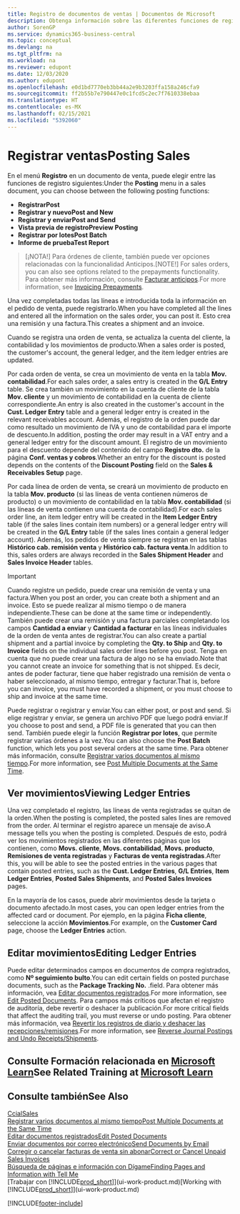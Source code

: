 ```yaml
---
title: Registro de documentos de ventas | Documentos de Microsoft
description: Obtenga información sobre las diferentes funciones de registro para registrar documentos de ventas y cómo puede actualizar los documentos registrados.
author: SorenGP
ms.service: dynamics365-business-central
ms.topic: conceptual
ms.devlang: na
ms.tgt_pltfrm: na
ms.workload: na
ms.reviewer: edupont
ms.date: 12/03/2020
ms.author: edupont
ms.openlocfilehash: e0d1bd7770eb3bb44a2e9b3203ffa158a246cfa9
ms.sourcegitcommit: ff2b55b7e790447e0c1fcd5c2ec7f7610338ebaa
ms.translationtype: HT
ms.contentlocale: es-MX
ms.lasthandoff: 02/15/2021
ms.locfileid: "5392060"
---
```

# <a name="posting-sales"></a><span data-ttu-id="bcca6-103">Registrar ventas</span><span class="sxs-lookup"><span data-stu-id="bcca6-103">Posting Sales</span></span>

<span data-ttu-id="bcca6-104">En el menú **Registro** en un documento de venta, puede elegir entre las funciones de registro siguientes:</span><span class="sxs-lookup"><span data-stu-id="bcca6-104">Under the **Posting** menu in a sales document, you can choose between the following posting functions:</span></span>

* <span data-ttu-id="bcca6-105">**Registrar**</span><span class="sxs-lookup"><span data-stu-id="bcca6-105">**Post**</span></span>
* <span data-ttu-id="bcca6-106">**Registrar y nuevo**</span><span class="sxs-lookup"><span data-stu-id="bcca6-106">**Post and New**</span></span>
* <span data-ttu-id="bcca6-107">**Registrar y enviar**</span><span class="sxs-lookup"><span data-stu-id="bcca6-107">**Post and Send**</span></span>
* <span data-ttu-id="bcca6-108">**Vista previa de registro**</span><span class="sxs-lookup"><span data-stu-id="bcca6-108">**Preview Posting**</span></span>
* <span data-ttu-id="bcca6-109">**Registrar por lotes**</span><span class="sxs-lookup"><span data-stu-id="bcca6-109">**Post Batch**</span></span>
* <span data-ttu-id="bcca6-110">**Informe de prueba**</span><span class="sxs-lookup"><span data-stu-id="bcca6-110">**Test Report**</span></span>

> <span data-ttu-id="bcca6-111">[¡NOTA!] Para órdenes de cliente, también puede ver opciones relacionadas con la funcionalidad Anticipos.</span><span class="sxs-lookup"><span data-stu-id="bcca6-111">[NOTE!] For sales orders, you can also see options related to the prepayments functionality.</span></span> <span data-ttu-id="bcca6-112">Para obtener más información, consulte [Facturar anticipos](finance-invoice-prepayments.md).</span><span class="sxs-lookup"><span data-stu-id="bcca6-112">For more information, see [Invoicing Prepayments](finance-invoice-prepayments.md).</span></span> 

<span data-ttu-id="bcca6-113">Una vez completadas todas las líneas e introducida toda la información en el pedido de venta, puede registrarlo.</span><span class="sxs-lookup"><span data-stu-id="bcca6-113">When you have completed all the lines and entered all the information on the sales order, you can post it.</span></span> <span data-ttu-id="bcca6-114">Esto crea una remisión y una factura.</span><span class="sxs-lookup"><span data-stu-id="bcca6-114">This creates a shipment and an invoice.</span></span>

<span data-ttu-id="bcca6-115">Cuando se registra una orden de venta, se actualiza la cuenta del cliente, la contabilidad y los movimientos de producto.</span><span class="sxs-lookup"><span data-stu-id="bcca6-115">When a sales order is posted, the customer's account, the general ledger, and the item ledger entries are updated.</span></span>

<span data-ttu-id="bcca6-116">Por cada orden de venta, se crea un movimiento de venta en la tabla **Mov. contabilidad**.</span><span class="sxs-lookup"><span data-stu-id="bcca6-116">For each sales order, a sales entry is created in the **G/L Entry** table.</span></span> <span data-ttu-id="bcca6-117">Se crea también un movimiento en la cuenta de cliente de la tabla **Mov. cliente** y un movimiento de contabilidad en la cuenta de cliente correspondiente.</span><span class="sxs-lookup"><span data-stu-id="bcca6-117">An entry is also created in the customer's account in the **Cust. Ledger Entry** table and a general ledger entry is created in the relevant receivables account.</span></span> <span data-ttu-id="bcca6-118">Además, el registro de la orden puede dar como resultado un movimiento de IVA y uno de contabilidad para el importe de descuento.</span><span class="sxs-lookup"><span data-stu-id="bcca6-118">In addition, posting the order may result in a VAT entry and a general ledger entry for the discount amount.</span></span> <span data-ttu-id="bcca6-119">El registro de un movimiento para el descuento depende del contenido del campo **Registro dto.** de la página **Conf. ventas y cobros**.</span><span class="sxs-lookup"><span data-stu-id="bcca6-119">Whether an entry for the discount is posted depends on the contents of the **Discount Posting** field on the **Sales & Receivables Setup** page.</span></span>

<span data-ttu-id="bcca6-120">Por cada línea de orden de venta, se creará un movimiento de producto en la tabla **Mov. producto** (si las líneas de venta contienen números de producto) o un movimiento de contabilidad en la tabla **Mov. contabilidad** (si las líneas de venta contienen una cuenta de contabilidad).</span><span class="sxs-lookup"><span data-stu-id="bcca6-120">For each sales order line, an item ledger entry will be created in the **Item Ledger Entry** table (if the sales lines contain item numbers) or a general ledger entry will be created in the **G/L Entry** table (if the sales lines contain a general ledger account).</span></span> <span data-ttu-id="bcca6-121">Además, los pedidos de venta siempre se registran en las tablas **Histórico cab. remisión venta** y **Histórico cab. factura venta**.</span><span class="sxs-lookup"><span data-stu-id="bcca6-121">In addition to this, sales orders are always recorded in the **Sales Shipment Header** and **Sales Invoice Header** tables.</span></span>

> [!IMPORTANT]  
> <span data-ttu-id="bcca6-122">Cuando registre un pedido, puede crear una remisión de venta y una factura.</span><span class="sxs-lookup"><span data-stu-id="bcca6-122">When you post an order, you can create both a shipment and an invoice.</span></span> <span data-ttu-id="bcca6-123">Esto se puede realizar al mismo tiempo o de manera independiente.</span><span class="sxs-lookup"><span data-stu-id="bcca6-123">These can be done at the same time or independently.</span></span> <span data-ttu-id="bcca6-124">También puede crear una remisión y una factura parciales completando los campos **Cantidad a enviar** y **Cantidad a facturar** en las líneas individuales de la orden de venta antes de registrar.</span><span class="sxs-lookup"><span data-stu-id="bcca6-124">You can also create a partial shipment and a partial invoice by completing the **Qty. to Ship** and **Qty. to Invoice** fields on the individual sales order lines before you post.</span></span> <span data-ttu-id="bcca6-125">Tenga en cuenta que no puede crear una factura de algo no se ha enviado.</span><span class="sxs-lookup"><span data-stu-id="bcca6-125">Note that you cannot create an invoice for something that is not shipped.</span></span> <span data-ttu-id="bcca6-126">Es decir, antes de poder facturar, tiene que haber registrado una remisión de venta o haber seleccionado, al mismo tiempo, entregar y facturar.</span><span class="sxs-lookup"><span data-stu-id="bcca6-126">That is, before you can invoice, you must have recorded a shipment, or you must choose to ship and invoice at the same time.</span></span>

<span data-ttu-id="bcca6-127">Puede registrar o registrar y enviar.</span><span class="sxs-lookup"><span data-stu-id="bcca6-127">You can either post, or post and send.</span></span> <span data-ttu-id="bcca6-128">Si elige registrar y enviar, se genera un archivo PDF que luego podrá enviar.</span><span class="sxs-lookup"><span data-stu-id="bcca6-128">If you choose to post and send, a PDF file is generated that you can then send.</span></span> <span data-ttu-id="bcca6-129">También puede elegir la función **Registrar por lotes**, que permite registrar varias órdenes a la vez.</span><span class="sxs-lookup"><span data-stu-id="bcca6-129">You can also choose the **Post Batch** function, which lets you post several orders at the same time.</span></span> <span data-ttu-id="bcca6-130">Para obtener más información, consulte [Registrar varios documentos al mismo tiempo](ui-batch-posting.md).</span><span class="sxs-lookup"><span data-stu-id="bcca6-130">For more information, see [Post Multiple Documents at the Same Time](ui-batch-posting.md).</span></span>

## <a name="viewing-ledger-entries"></a><span data-ttu-id="bcca6-131">Ver movimientos</span><span class="sxs-lookup"><span data-stu-id="bcca6-131">Viewing Ledger Entries</span></span>

<span data-ttu-id="bcca6-132">Una vez completado el registro, las líneas de venta registradas se quitan de la orden.</span><span class="sxs-lookup"><span data-stu-id="bcca6-132">When the posting is completed, the posted sales lines are removed from the order.</span></span> <span data-ttu-id="bcca6-133">Al terminar el registro aparece un mensaje de aviso.</span><span class="sxs-lookup"><span data-stu-id="bcca6-133">A message tells you when the posting is completed.</span></span> <span data-ttu-id="bcca6-134">Después de esto, podrá ver los movimientos registrados en las diferentes páginas que los contienen, como **Movs. cliente**, **Movs. contabilidad**, **Movs. producto**, **Remisiones de venta registradas** y **Facturas de venta registradas**.</span><span class="sxs-lookup"><span data-stu-id="bcca6-134">After this, you will be able to see the posted entries in the various pages that contain posted entries, such as the **Cust. Ledger Entries**, **G/L Entries**, **Item Ledger Entries**, **Posted Sales Shipments**, and **Posted Sales Invoices** pages.</span></span>  

<span data-ttu-id="bcca6-135">En la mayoría de los casos, puede abrir movimientos desde la tarjeta o documento afectado.</span><span class="sxs-lookup"><span data-stu-id="bcca6-135">In most cases, you can open ledger entries from the affected card or document.</span></span> <span data-ttu-id="bcca6-136">Por ejemplo, en la página **Ficha cliente**, seleccione la acción **Movimientos**.</span><span class="sxs-lookup"><span data-stu-id="bcca6-136">For example, on the **Customer Card** page, choose the **Ledger Entries** action.</span></span>

## <a name="editing-ledger-entries"></a><span data-ttu-id="bcca6-137">Editar movimientos</span><span class="sxs-lookup"><span data-stu-id="bcca6-137">Editing Ledger Entries</span></span>

<span data-ttu-id="bcca6-138">Puede editar determinados campos en documentos de compra registrados, como **Nº seguimiento bulto**.</span><span class="sxs-lookup"><span data-stu-id="bcca6-138">You can edit certain fields on posted purchase documents, such as the **Package Tracking No.**</span></span> <span data-ttu-id="bcca6-139">.</span><span class="sxs-lookup"><span data-stu-id="bcca6-139">field.</span></span> <span data-ttu-id="bcca6-140">Para obtener más información, vea [Editar documentos registrados](across-edit-posted-document.md).</span><span class="sxs-lookup"><span data-stu-id="bcca6-140">For more information, see [Edit Posted Documents](across-edit-posted-document.md).</span></span> <span data-ttu-id="bcca6-141">Para campos más críticos que afectan el registro de auditoría, debe revertir o deshacer la publicación.</span><span class="sxs-lookup"><span data-stu-id="bcca6-141">For more critical fields that affect the auditing trail, you must reverse or undo posting.</span></span> <span data-ttu-id="bcca6-142">Para obtener más información, vea [Revertir los registros de diario y deshacer las recepciones/remisiones](finance-how-reverse-journal-posting.md).</span><span class="sxs-lookup"><span data-stu-id="bcca6-142">For more information, see [Reverse Journal Postings and Undo Receipts/Shipments](finance-how-reverse-journal-posting.md).</span></span>

## <a name="see-related-training-at-microsoft-learn"></a><span data-ttu-id="bcca6-143">Consulte Formación relacionada en [Microsoft Learn](/learn/modules/ship-invoice-items-dynamics-365-business-central/index)</span><span class="sxs-lookup"><span data-stu-id="bcca6-143">See Related Training at [Microsoft Learn](/learn/modules/ship-invoice-items-dynamics-365-business-central/index)</span></span>

## <a name="see-also"></a><span data-ttu-id="bcca6-144">Consulte también</span><span class="sxs-lookup"><span data-stu-id="bcca6-144">See Also</span></span>

[<span data-ttu-id="bcca6-145">Ccial</span><span class="sxs-lookup"><span data-stu-id="bcca6-145">Sales</span></span>](sales-manage-sales.md)  
[<span data-ttu-id="bcca6-146">Registrar varios documentos al mismo tiempo</span><span class="sxs-lookup"><span data-stu-id="bcca6-146">Post Multiple Documents at the Same Time</span></span>](ui-batch-posting.md)  
[<span data-ttu-id="bcca6-147">Editar documentos registrados</span><span class="sxs-lookup"><span data-stu-id="bcca6-147">Edit Posted Documents</span></span>](across-edit-posted-document.md)  
[<span data-ttu-id="bcca6-148">Enviar documentos por correo electrónico</span><span class="sxs-lookup"><span data-stu-id="bcca6-148">Send Documents by Email</span></span>](ui-how-send-documents-email.md)  
[<span data-ttu-id="bcca6-149">Corregir o cancelar facturas de venta sin abonar</span><span class="sxs-lookup"><span data-stu-id="bcca6-149">Correct or Cancel Unpaid Sales Invoices</span></span>](sales-how-correct-cancel-sales-invoice.md)  
[<span data-ttu-id="bcca6-150">Búsqueda de páginas e información con Dígame</span><span class="sxs-lookup"><span data-stu-id="bcca6-150">Finding Pages and Information with Tell Me</span></span>](ui-search.md)  
<span data-ttu-id="bcca6-151">[Trabajar con [!INCLUDE[prod_short](includes/prod_short.md)]](ui-work-product.md)</span><span class="sxs-lookup"><span data-stu-id="bcca6-151">[Working with [!INCLUDE[prod_short](includes/prod_short.md)]](ui-work-product.md)</span></span>


[!INCLUDE[footer-include](includes/footer-banner.md)]